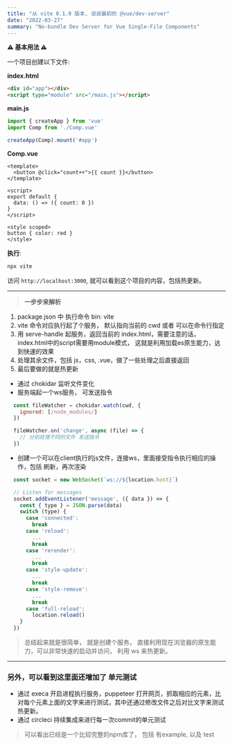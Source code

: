 ```yaml
---
title: "从 vite 0.1.0 版本, 说说最初的 @vue/dev-server"
date: "2022-03-27"
summary: "No-bundle Dev Server for Vue Single-File Components"
---
```


**⚠️ 基本用法 ⚠️**

一个项目创建以下文件:

**index.html**

```html
<div id="app"></div>
<script type="module" src="/main.js"></script>
```

**main.js**

```js
import { createApp } from 'vue'
import Comp from './Comp.vue'

createApp(Comp).mount('#app')
```

**Comp.vue**

```vue
<template>
  <button @click="count++">{{ count }}</button>
</template>

<script>
export default {
  data: () => ({ count: 0 })
}
</script>

<style scoped>
button { color: red }
</style>
```

**执行**:

```bash
npx vite
```

访问 `http://localhost:3000`, 就可以看到这个项目的内容，包括热更新。

----
> **一步步来解析**

1. package.json 中 执行命令 bin: vite
2. vite 命令对应执行起了个服务， 默认指向当前的 cwd 或者 可以在命令行指定
3. 用 serve-handle 起服务，返回当前的 index.html，需要注意的话， index.html中的script需要用module模式， 这就是利用加载es原生能力，达到快速的效果
4. 处理其余文件，包括 js，css, .vue，做了一些处理之后直接返回
5. 最后要做的就是热更新
- 通过 chokidar 监听文件变化
- 服务端起一个ws服务， 可发送指令
```js
  const fileWatcher = chokidar.watch(cwd, {
    ignored: [/node_modules/]
  })

  fileWatcher.on('change', async (file) => {
    // 分别处理不同的文件 发送指令
  })
```
- 创建一个可以在client执行的js文件，连接ws，里面接受指令执行相应的操作，包括 刷新，再次渲染
```js
  const socket = new WebSocket(`ws://${location.host}`)

  // Listen for messages
  socket.addEventListener('message', ({ data }) => {
    const { type } = JSON.parse(data)
    switch (type) {
      case 'connected':
        break
      case 'reload':
        ...
        break
      case 'rerender':
        ...
        break
      case 'style-update':
        ...
        break
      case 'style-remove':
        ...
        break
      case 'full-reload':
        location.reload()
    }
  })
```

> 总结起来就是很简单， 就是创建个服务， 直接利用现在浏览器的原生能力，可以非常快速的启动并访问， 利用 ws 来热更新。

---

### 另外，可以看到这里面还增加了 单元测试

- 通过 execa 开启进程执行服务，puppeteer 打开网页，抓取相应的元素，比对每个元素上面的文字来进行测试，其中还通过修改文件之后对比文字来测试热更新。
- 通过 circleci 持续集成来进行每一次commit的单元测试

> 可以看出已经是一个比较完整的npm库了， 包括 有example, 以及 test